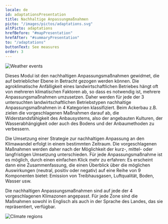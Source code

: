 ```yaml
---
locale: de
id: adaptationsPresentation
title: Nachhaltige Anpassungmaßnahmen
picto: "/images/pictos/adaptations.svg"
altPicto: adaptations
hrefBefore: "#mapPresentation"
hrefAfter: "#summaryPresentation"
to: "/adaptations"
buttonText: See measures
order: 3
---
```


![](https://res.cloudinary.com/solagro/image/upload/v1583238492/homepage/weather_events_bpmfaq.png "Weather events")

Dieses Modul ist den nachhaltigen Anpassungsmaßnahmen gewidmet, die auf betrieblicher Ebene in Betracht gezogen werden können. Die agroklimatische Anfälligkeit eines landwirtschaftlichen Betriebes hängt oft von mehreren klimatischen Faktoren ab, so dass es notwendig ist, mehrere Anpassungsmaßnahmen umzusetzen. Daher werden für jede der 3 untersuchten landwirtschaftlichen Betriebstypen nachhaltige Anpassungsmaßnahmen in 4 Kategorien  klassifiziert. Beim Ackerbau z.B. zielen die vorgeschlagenen Maßnahmen darauf ab, die Widerstandsfähigkeit des Anbausystems, also der angebauten Kulturen, der Wasserabhängigkeit oder auch des Bodens und der Anbaumethoden zu verbessern.

Die Umsetzung einer Strategie zur nachhaltigen Anpassung an den Klimawandel erfolgt in einem bestimmten Zeitraum. Die vorgeschlagenen Maßnahmen werden daher nach der Möglichkeit der kurz-, mittel- oder langfristigen Umsetzung unterschieden. Für jede Anpassungsmaßnahme ist es möglich, durch einen einfachen Klick mehr zu erfahren: Es erscheint dann eine Zusammenfassung, die einen Überblick über die möglichen Auswirkungen (neutral, positiv oder negativ) auf eine Reihe von 9 Komponenten bietet: Emission von Treibhausgasen, Luftqualität, Boden, Wasser usw.

Die nachhaltigen Anpassungsmaßnahmen sind auf jede der 4 vorgeschlagenen Klimazonen angepasst. Für jede Zone sind die Maßnahmen sowohl in Englisch als auch in der Sprache des Landes, das sie repräsentiert, verfügbar.

![](https://res.cloudinary.com/solagro/image/upload/v1583238492/homepage/climate_regions_qgfyo4.png "Climate regions")
